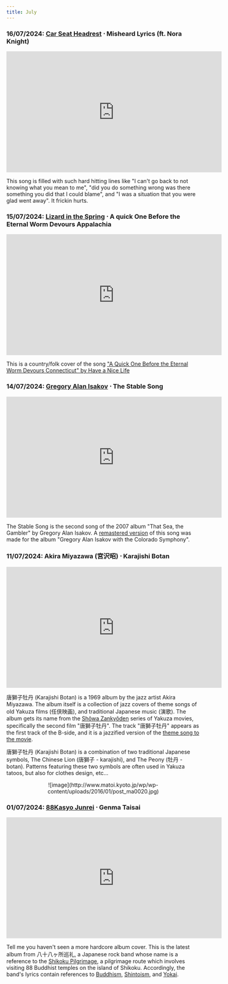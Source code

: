```yaml
---
title: July
---
```

### **16/07/2024**: [Car Seat Headrest](https://carseatheadrest.com) ⋅ Misheard Lyrics (ft. Nora Knight)
<iframe src="https://www.youtube.com/embed/4tRYcekYHnk" width="560" height="315" title="A YouTube video" frameborder="0" allowfullscreen></iframe>

This song is filled with such hard hitting lines like "I can't go back to not knowing what you mean to me", "did you do something wrong was there something you did that I could blame", and "I was a situation that you were glad went away". It frickin hurts.


### **15/07/2024**: [Lizard in the Spring](https://lizardinthespring.bandcamp.com) ⋅ A quick One Before the Eternal Worm Devours Appalachia
<iframe src="https://www.youtube.com/embed/feLsyQ_homk" width="560" height="315" title="A YouTube video" frameborder="0" allowfullscreen></iframe>

This is a country/folk cover of the song ["A Quick One Before the Eternal Worm Devours Connecticut" by Have a Nice Life](https://www.youtube.com/watch?v=8QmPCrC7uXw)


### **14/07/2024**: [Gregory Alan Isakov](https://gregoryalanisakov.com) ⋅ The Stable Song
<iframe src="https://www.youtube.com/embed/jGDjO9kuKyY" width="560" height="315" title="A YouTube video" frameborder="0" allowfullscreen></iframe>

The Stable Song is the second song of the 2007 album "That Sea, the Gambler" by Gregory Alan Isakov. A [remastered version](https://www.youtube.com/watch?v=AqyAmmEkVvI) of this song was made for the album "Gregory Alan Isakov with the Colorado Symphony".

### **11/07/2024**: Akira Miyazawa (宮沢昭) ⋅ Karajishi Botan
<iframe src="https://www.youtube.com/embed/XcacYydRMZM" width="560" height="315" title="A YouTube video" frameborder="0" allowfullscreen></iframe>

唐獅子牡丹 (Karajishi Botan) is a 1969 album by the jazz artist Akira Miyazawa. The album itself is a collection of jazz covers of theme songs of old Yakuza films (任侠映画), and traditional Japanese music (演歌). The album gets its name from the [Shôwa Zankyôden](https://ja.wikipedia.org/wiki/昭和残侠伝シリーズ) series of Yakuza movies, specifically the second film "唐獅子牡丹". The track "唐獅子牡丹" appears as the first track of the B-side, and it is a jazzified version of the [theme song to the movie](https://www.youtube.com/watch?v=DJuxF65texc). 

唐獅子牡丹 (Karajishi Botan) is a combination of two traditional Japanese symbols, The Chinese Lion (唐獅子 - karajishi), and The Peony (牡丹 - botan). Patterns featuring these two symbols are often used in Yakuza tatoos, but also for clothes design, etc...

<div align="center" markdown="1">
![image](http://www.matoi.kyoto.jp/wp/wp-content/uploads/2016/01/post_ma0020.jpg)
</div>

### **01/07/2024**: [88Kasyo Junrei](https://88kasyo.com) ⋅ Genma Taisai
<iframe src="https://www.youtube.com/embed/1KwZMSmCAIs" width="560" height="315" title="A YouTube video" frameborder="0" allowfullscreen></iframe>

Tell me you haven't seen a more hardcore album cover. This is the latest album from 八十八ヶ所巡礼, a Japanese rock band whose name is a reference to the [Shikoku Pilgrimage](https://en.wikipedia.org/wiki/Shikoku_Pilgrimage), a pilgrimage route which involves visiting 88 Buddhist temples on the island of Shikoku. Accordingly, the band's lyrics contain references to [Buddhism](https://en.wikipedia.org/wiki/Buddhism), [Shintoism](https://en.wikipedia.org/wiki/Shinto), and [Yokai](https://en.wikipedia.org/wiki/Y%C5%8Dkai).